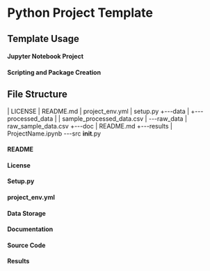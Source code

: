 # Python Project Template

## Template Usage

#### Jupyter Notebook Project

#### Scripting and Package Creation

## File Structure

|   LICENSE
|   README.md
|   project_env.yml
|   setup.py
+---data
|   +---processed_data
|   |       sample_processed_data.csv
|   \---raw_data
|           raw_sample_data.csv
+---doc
|       README.md
+---results
|       ProjectName.ipynb
\---src
        __init__.py

#### README

#### License

#### Setup.py

#### project_env.yml

#### Data Storage

#### Documentation

#### Source Code

#### Results
